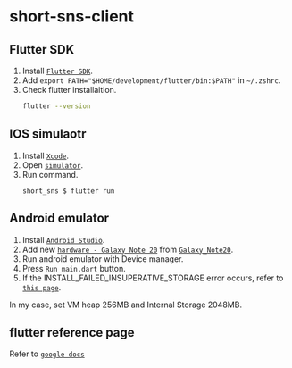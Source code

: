 # short-sns-client

## Flutter SDK
1. Install [`Flutter SDK`](https://docs.flutter.dev/get-started/install/macos#get-sdk).
2. Add `export PATH="$HOME/development/flutter/bin:$PATH"` in `~/.zshrc`.
3. Check flutter installaition.
    ```bash
    flutter --version
    ```

## IOS simulaotr
1. Install [`Xcode`](https://flutter-ko.dev/docs/get-started/install/macos#xcode-%EC%84%A4%EC%B9%98).
2. Open [`simulator`](https://flutter-ko.dev/docs/get-started/install/macos#ios-%EC%8B%9C%EB%AE%AC%EB%A0%88%EC%9D%B4%ED%84%B0-%EC%84%A4%EC%A0%95).
3. Run command.
    ```
    short_sns $ flutter run
    ```

## Android emulator
1. Install [`Android Studio`](https://developer.android.com/studio).
2. Add new [`hardware - Galaxy Note 20`](https://ddolcat.tistory.com/941) from [`Galaxy_Note20`](./Galaxy_Note20/).
3. Run android emulator with Device manager.
4. Press `Run main.dart` button.
5. If the INSTALL_FAILED_INSUPERATIVE_STORAGE error occurs, refer to [`this page`](https://jvvp.tistory.com/1122).

In my case, set VM heap 256MB and Internal Storage 2048MB.

## flutter reference page
Refer to [`google docs`](https://docs.google.com/document/d/1Q39rUWKAq7w7csO0kOEqziuUi9_nw7jxYdMkc3nzeSA/edit)
